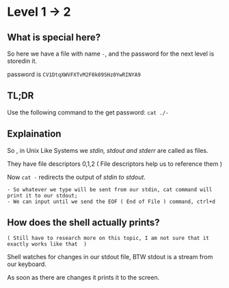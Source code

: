 # Level 1 -> 2

## What is special here?

So here we have a file with name `-`, and the password for the next level is storedin it.

password is `CV1DtqXWVFXTvM2F0k09SHz0YwRINYA9`

## TL;DR

Use the following command to the get password:
`cat ./-`

## Explaination

So , in Unix Like Systems we _stdin, stdout and stderr_ are called as files.

They have file descriptors 0,1,2 ( File descriptors help us to reference them )

Now `cat -` redirects the output of _stdin to stdout_.

	- So whatever we type will be sent from our stdin, cat command will print it to our stdout;
	- We can input until we send the EOF ( End of File ) command, ctrl+d
	
## How does the shell actually prints?

	( Still have to research more on this topic, I am not sure that it exactly works like that  )

Shell watches for changes in our stdout file, BTW stdout is a stream from our keyboard.

As soon as there are changes it prints it to the screen.




